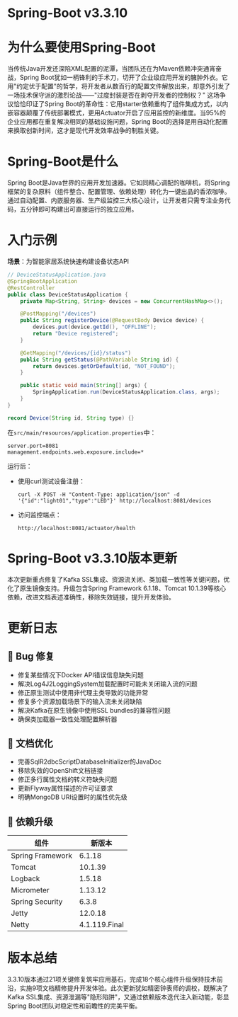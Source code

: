 # Spring-Boot v3.3.10
# 为什么要使用Spring-Boot

当传统Java开发还深陷XML配置的泥潭，当团队还在为Maven依赖冲突通宵奋战，Spring Boot犹如一柄锋利的手术刀，切开了企业级应用开发的臃肿外衣。它用"约定优于配置"的哲学，将开发者从数百行的配置文件解放出来，却意外引发了一场技术保守派的激烈论战——"过度封装是否在剥夺开发者的控制权？" 这场争议恰恰印证了Spring Boot的革命性：它用starter依赖重构了组件集成方式，以内嵌容器颠覆了传统部署模式，更用Actuator开启了应用监控的新维度。当95%的企业应用都在重复解决相同的基础设施问题，Spring Boot的选择是用自动化配置来换取创新时间，这才是现代开发效率战争的制胜关键。

# Spring-Boot是什么

Spring Boot是Java世界的应用开发加速器。它如同精心调配的咖啡机，将Spring框架的复杂原料（组件整合、配置管理、依赖处理）转化为一键出品的香浓咖啡。通过自动配置、内嵌服务器、生产级监控三大核心设计，让开发者只需专注业务代码，五分钟即可构建出可直接运行的独立应用。

# 入门示例

**场景**：为智能家居系统快速构建设备状态API

```java
// DeviceStatusApplication.java
@SpringBootApplication
@RestController
public class DeviceStatusApplication {
    private Map<String, String> devices = new ConcurrentHashMap<>();

    @PostMapping("/devices")
    public String registerDevice(@RequestBody Device device) {
        devices.put(device.getId(), "OFFLINE");
        return "Device registered";
    }

    @GetMapping("/devices/{id}/status")
    public String getStatus(@PathVariable String id) {
        return devices.getOrDefault(id, "NOT_FOUND");
    }

    public static void main(String[] args) {
        SpringApplication.run(DeviceStatusApplication.class, args);
    }
}

record Device(String id, String type) {}
```

在`src/main/resources/application.properties`中：
```properties
server.port=8081
management.endpoints.web.exposure.include=*
```

运行后：
- 使用curl测试设备注册：
  ```shell
  curl -X POST -H "Content-Type: application/json" -d '{"id":"light01","type":"LED"}' http://localhost:8081/devices
  ```
- 访问监控端点：
  ```
  http://localhost:8081/actuator/health
  ```

# Spring-Boot v3.3.10版本更新

本次更新重点修复了Kafka SSL集成、资源流关闭、类加载一致性等关键问题，优化了原生镜像支持。升级包含Spring Framework 6.1.18、Tomcat 10.1.39等核心依赖，改进文档表述准确性，移除失效链接，提升开发体验。

# 更新日志

## 🐞 Bug 修复

- 修复某些情况下Docker API错误信息缺失问题
- 解决Log4J2LoggingSystem加载配置时可能未关闭输入流的问题
- 修正原生测试中使用非代理主类导致的功能异常
- 修复多个资源加载场景下的输入流未关闭缺陷
- 解决Kafka在原生镜像中使用SSL bundles的兼容性问题
- 确保类加载器一致性处理配置解析器

## 📔 文档优化

- 完善SqlR2dbcScriptDatabaseInitializer的JavaDoc
- 移除失效的OpenShift文档链接
- 修正多行属性文档的转义符缺失问题
- 更新Flyway属性描述的许可证要求
- 明确MongoDB URI设置时的属性优先级

## 🔨 依赖升级

| 组件                | 新版本           |
|---------------------|------------------|
| Spring Framework    | 6.1.18          |
| Tomcat              | 10.1.39         |
| Logback             | 1.5.18          |
| Micrometer          | 1.13.12         |
| Spring Security     | 6.3.8           |
| Jetty               | 12.0.18         |
| Netty               | 4.1.119.Final   |

# 版本总结

3.3.10版本通过21项关键修复筑牢应用基石，完成18个核心组件升级保持技术前沿，实施9项文档精修提升开发体验。此次更新犹如精密钟表师的调校，既解决了Kafka SSL集成、资源泄漏等"隐形陷阱"，又通过依赖版本迭代注入新动能，彰显Spring Boot团队对稳定性和前瞻性的完美平衡。